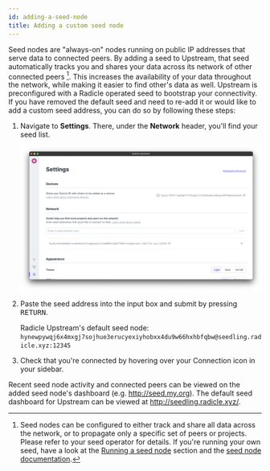 ```yaml
---
id: adding-a-seed-node
title: Adding a custom seed node
---
```


Seed nodes are "always-on" nodes running on public IP addresses that serve data
to connected peers. By adding a seed to Upstream, that seed automatically tracks
you and shares your data across its network of other connected peers [^1]. This
increases the availability of your data throughout the network, while making it
easier to find other's data as well. Upstream is preconfigured with a Radicle
operated seed to bootstrap your connectivity. If you have removed the default
seed and need to re-add it or would like to add a custom seed address, you can
do so by following these steps:

1. Navigate to **Settings**. There, under the **Network** header, you'll find your
   seed list.

   ![Settings][st]

2. Paste the seed address into the input box and submit by pressing
   <kbd>RETURN</kbd>.

    Radicle Upstream's default seed node:
    `hynewpywqj6x4mxgj7sojhue3erucyexiyhobxx4du9w66hxhbfqbw@seedling.radicle.xyz:12345`

3. Check that you're connected by hovering over your Connection icon in your
   sidebar.

Recent seed node activity and connected peers can be viewed on the added seed
node's dashboard (e.g. http://seed.my.org). The default seed dashboard for
Upstream can be viewed at http://seedling.radicle.xyz/.

[^1]: Seed nodes can be configured to either track and share all data across the
      network, or to propagate only a specific set of peers or projects. Please
      refer to your seed operator for details. If you're running your own seed,
      have a look at the [Running a seed node][sn] section and the [seed node
      documentation][sd].

[sn]: using-radicle/running-a-seed-node.md
[sd]: https://github.com/radicle-dev/radicle-bins/tree/master/seed

[st]: /img/settings.png

